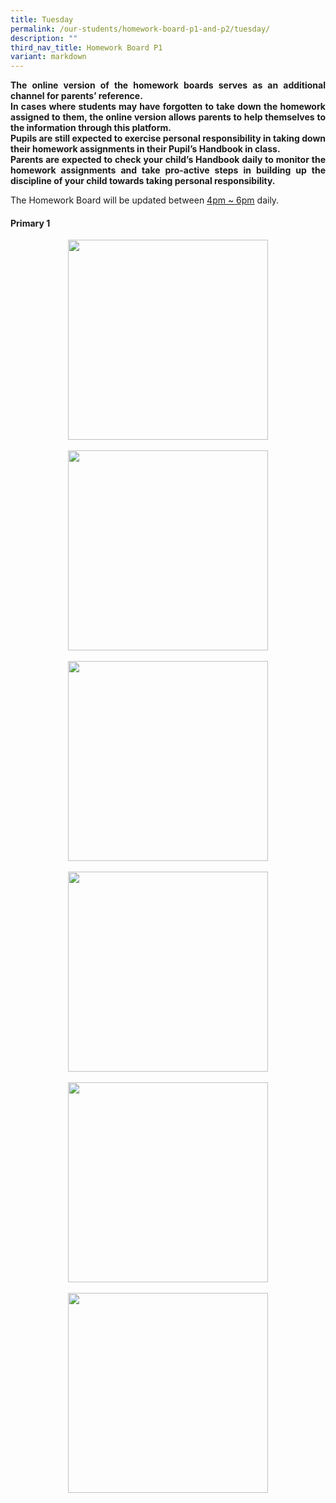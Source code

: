 ```yaml
---
title: Tuesday
permalink: /our-students/homework-board-p1-and-p2/tuesday/
description: ""
third_nav_title: Homework Board P1
variant: markdown
---
```

<p align="justify"><b>The online version of the homework boards serves as an additional channel for parents’ reference.<br>
In cases where students may have forgotten to take down the homework assigned to them, the online version allows parents to help themselves to the information through this platform.<br>
Pupils are still expected to exercise personal responsibility in taking down their homework assignments in their Pupil’s Handbook in class.<br>
Parents are expected to check your child’s Handbook daily to monitor the homework assignments and take pro-active steps in building up the discipline of your child towards taking personal responsibility.</b></p>
The Homework Board will be updated between <u>4pm ~ 6pm</u> daily. <br>

<h4> Primary 1</h4>

<p></p><div style="clear: both; text-align: center;" class="separator"><a style="margin-left: 1em; margin-right: 1em;" href="https://blogger.googleusercontent.com/img/b/R29vZ2xl/AVvXsEi8WMS3MZ1PdAxbjR-i4Z5bsByXKYNVZsqc2A_g2oxNH5d9B5myaIG3O3s1FqCfYoK8lgtLazHG02Zz6s6QNHQqO30Tnke386WZYcEsfG9gUFSovnlAN1Gt2LPw7c10AwodmE5cBUbZ3U6T1pEbmemllfPNFeRwlyvZgekvTyMhA-b1-3jpy32IZNL80QA/s1280/photo1712037899%20(1).jpeg"><img width="320" src="https://blogger.googleusercontent.com/img/b/R29vZ2xl/AVvXsEi8WMS3MZ1PdAxbjR-i4Z5bsByXKYNVZsqc2A_g2oxNH5d9B5myaIG3O3s1FqCfYoK8lgtLazHG02Zz6s6QNHQqO30Tnke386WZYcEsfG9gUFSovnlAN1Gt2LPw7c10AwodmE5cBUbZ3U6T1pEbmemllfPNFeRwlyvZgekvTyMhA-b1-3jpy32IZNL80QA/s320/photo1712037899%20(1).jpeg" height="320" data-original-width="1280" data-original-height="1280" border="0"></a></div><br><div style="clear: both; text-align: center;" class="separator"><a style="margin-left: 1em; margin-right: 1em;" href="https://blogger.googleusercontent.com/img/b/R29vZ2xl/AVvXsEinMKkVrNWmdRdRGwIwL9y2kYYh5aHOCHL8LVegBNjsbRuJEVwxvsJ-IvSCcf8Eg7JZSYLkM_o6t1mXtEma2pTCSqlm6IP_pdIF1f08rWy2B3NFy0O20XxzViebPToHr9aOIhRZm1aGjcg4M_RqKBn7WXxKzciVkX9mCVju-AXwfpe3Auj-rNQI6kiHjuw/s1280/photo1712037899%20(2).jpeg"><img width="320" src="https://blogger.googleusercontent.com/img/b/R29vZ2xl/AVvXsEinMKkVrNWmdRdRGwIwL9y2kYYh5aHOCHL8LVegBNjsbRuJEVwxvsJ-IvSCcf8Eg7JZSYLkM_o6t1mXtEma2pTCSqlm6IP_pdIF1f08rWy2B3NFy0O20XxzViebPToHr9aOIhRZm1aGjcg4M_RqKBn7WXxKzciVkX9mCVju-AXwfpe3Auj-rNQI6kiHjuw/s320/photo1712037899%20(2).jpeg" height="320" data-original-width="1280" data-original-height="1280" border="0"></a></div><br><div style="clear: both; text-align: center;" class="separator"><a style="margin-left: 1em; margin-right: 1em;" href="https://blogger.googleusercontent.com/img/b/R29vZ2xl/AVvXsEgGcYLZ4HFD8_XTS5Z_3SD9S5rfwWQPgucRIuYDHni4B_YQBlXQG_p286dRgTO-TnpUOrEhj1wCTGWqMTX3jPowJDWa8taQLwzrMp_Y2ybomYaL529uAzHr7O9PCMiKFnHR_tMAKSCqRKeU1d2SpGGIhk0r1dG63dNB_kwNIdFQhKmTz8cjGlqJqGudEAg/s1280/photo1712037899%20(3).jpeg"><img width="320" src="https://blogger.googleusercontent.com/img/b/R29vZ2xl/AVvXsEgGcYLZ4HFD8_XTS5Z_3SD9S5rfwWQPgucRIuYDHni4B_YQBlXQG_p286dRgTO-TnpUOrEhj1wCTGWqMTX3jPowJDWa8taQLwzrMp_Y2ybomYaL529uAzHr7O9PCMiKFnHR_tMAKSCqRKeU1d2SpGGIhk0r1dG63dNB_kwNIdFQhKmTz8cjGlqJqGudEAg/s320/photo1712037899%20(3).jpeg" height="320" data-original-width="1280" data-original-height="1280" border="0"></a></div><br><div style="clear: both; text-align: center;" class="separator"><a style="margin-left: 1em; margin-right: 1em;" href="https://blogger.googleusercontent.com/img/b/R29vZ2xl/AVvXsEjNIAJ6xg-kWt3aBcihwfUaGFgvBAYHbm3XBI4zQD_Wt_Fp3nNymh3SOuceAwG6_aD9rlI2Sng3Tdc6lRP8iMn3ZD-LWO3sEG0WpxVzHg-MFfHC4N8Pz21Ou2ZkvCSHMAr-6pB8faAKU8f0VGBwJ0VqTfeDno04qRpXmKuqy_gTyhIyCGrmu4Bvp5rU0iE/s1280/photo1712037899%20(4).jpeg"><img width="320" src="https://blogger.googleusercontent.com/img/b/R29vZ2xl/AVvXsEjNIAJ6xg-kWt3aBcihwfUaGFgvBAYHbm3XBI4zQD_Wt_Fp3nNymh3SOuceAwG6_aD9rlI2Sng3Tdc6lRP8iMn3ZD-LWO3sEG0WpxVzHg-MFfHC4N8Pz21Ou2ZkvCSHMAr-6pB8faAKU8f0VGBwJ0VqTfeDno04qRpXmKuqy_gTyhIyCGrmu4Bvp5rU0iE/s320/photo1712037899%20(4).jpeg" height="320" data-original-width="1280" data-original-height="1280" border="0"></a></div><br><div style="clear: both; text-align: center;" class="separator"><a style="margin-left: 1em; margin-right: 1em;" href="https://blogger.googleusercontent.com/img/b/R29vZ2xl/AVvXsEioTUTJcwT0mQDoU7Gemv_oKayc8WXNzTmg7Hgi8xhHFjEfLVQlSGlafWobkXI1eYEpus0vs6gJKIaZcpHS9hIMSX-aB59sfGp1ATW99ayAloW2muIF6tQDcUfM_F_SjMsx2ayUJWwf8YCPskplA6FZeVLQiXOyYCsu26b6S_2uBUdCpKXGfP19HV01R5I/s1280/photo1712037899%20(5).jpeg"><img width="320" src="https://blogger.googleusercontent.com/img/b/R29vZ2xl/AVvXsEioTUTJcwT0mQDoU7Gemv_oKayc8WXNzTmg7Hgi8xhHFjEfLVQlSGlafWobkXI1eYEpus0vs6gJKIaZcpHS9hIMSX-aB59sfGp1ATW99ayAloW2muIF6tQDcUfM_F_SjMsx2ayUJWwf8YCPskplA6FZeVLQiXOyYCsu26b6S_2uBUdCpKXGfP19HV01R5I/s320/photo1712037899%20(5).jpeg" height="320" data-original-width="1280" data-original-height="1280" border="0"></a></div><br><div style="clear: both; text-align: center;" class="separator"><a style="margin-left: 1em; margin-right: 1em;" href="https://blogger.googleusercontent.com/img/b/R29vZ2xl/AVvXsEhz0VJbXNd19FyXzPSc32k4RhcTuX0z4hP9AZbJYvjOdncZTb1Jbe_sAJcZex9nZb4z83zcHdiHhoEwTy2sy-3ojddm4P2_uf3Rp9rlsymwsOCaLRypf_9mFEveK2H9PJLGMXg61tVQM0qBvvU8s64Tjr6-yEmzk2ezp8yyZobggwYs2AeELHRDt2lFinI/s1280/photo1712037899.jpeg"><img width="320" src="https://blogger.googleusercontent.com/img/b/R29vZ2xl/AVvXsEhz0VJbXNd19FyXzPSc32k4RhcTuX0z4hP9AZbJYvjOdncZTb1Jbe_sAJcZex9nZb4z83zcHdiHhoEwTy2sy-3ojddm4P2_uf3Rp9rlsymwsOCaLRypf_9mFEveK2H9PJLGMXg61tVQM0qBvvU8s64Tjr6-yEmzk2ezp8yyZobggwYs2AeELHRDt2lFinI/s320/photo1712037899.jpeg" height="320" data-original-width="1280" data-original-height="1280" border="0"></a></div><br><div style="clear: both; text-align: center;" class="separator"><br></div><br>&nbsp;<p></p>